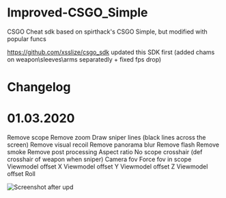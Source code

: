 # Improved-CSGO_Simple
CSGO Cheat sdk based on spirthack's CSGO Simple, but modified with popular funcs 

https://github.com/xsslize/csgo_sdk updated this SDK first (added chams on weapon\sleeves\arms separatedly + fixed fps drop)

# Changelog

# 01.03.2020

  Remove scope
  Remove zoom
  Draw sniper lines (black lines across the screen)
  Remove visual recoil
  Remove panorama blur
  Remove flash
  Remove smoke
  Remove post processing
  Aspect ratio
  No scope crosshair (def crosshair of weapon when sniper)
  Camera fov
  Force fov in scope
  Viewmodel offset X
  Viewmodel offset Y
  Viewmodel offset Z
  Viewmodel offset Roll


![Screenshot after upd](https://imgur.com/a/BEUmtq6)

